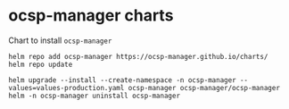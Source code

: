 # ocsp-manager charts

Chart to install `ocsp-manager`

```
helm repo add ocsp-manager https://ocsp-manager.github.io/charts/
helm repo update

helm upgrade --install --create-namespace -n ocsp-manager --values=values-production.yaml ocsp-manager ocsp-manager/ocsp-manager
helm -n ocsp-manager uninstall ocsp-manager
```
